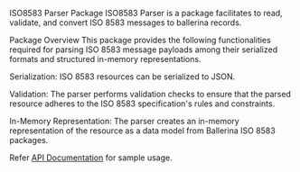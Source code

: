 ISO8583 Parser Package
ISO8583 Parser is a package facilitates to read, validate, and convert ISO 8583 messages to ballerina records.

Package Overview
This package provides the following functionalities required for parsing ISO 8583 message payloads among their serialized formats and structured in-memory representations.

Serialization: ISO 8583 resources can be serialized to JSON.

Validation: The parser performs validation checks to ensure that the parsed resource adheres to the ISO 8583 specification's rules and constraints.

In-Memory Representation: The parser creates an in-memory representation of the resource as a data model from Ballerina ISO 8583 packages.

Refer [API Documentation](https://lib.ballerina.io/ballerinax/financial.iso8583.parser) for sample usage.